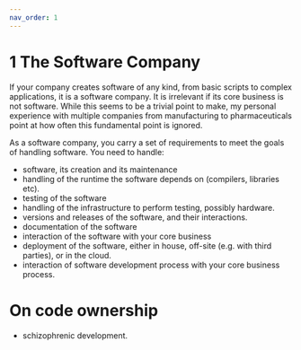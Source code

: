 ```yaml
---
nav_order: 1
---
```

# 1 The Software Company

If your company creates software of any kind, from basic scripts to complex applications, it is a software company.
It is irrelevant if its core business is not software. While this seems to be a trivial point to make, my personal
experience with multiple companies from manufacturing to pharmaceuticals point at how often this fundamental point
is ignored.

As a software company, you carry a set of requirements to meet the goals of handling software. You need to handle:

- software, its creation and its maintenance
- handling of the runtime the software depends on (compilers, libraries etc).
- testing of the software
- handling of the infrastructure to perform testing, possibly hardware.
- versions and releases of the software, and their interactions.
- documentation of the software
- interaction of the software with your core business
- deployment of the software, either in house, off-site (e.g. with third parties), or in the cloud.
- interaction of software development process with your core business process.

# On code ownership
- schizophrenic development. 

